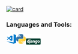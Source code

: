 [![card](https://github-readme-stats.vercel.app/api?username=roberto-yudi&theme=default)](https://github.com/Roberto-Yudi/)


### Languages and Tools:

<img align="left" alt="Visual Studio Code" width="26px" src="https://raw.githubusercontent.com/github/explore/80688e429a7d4ef2fca1e82350fe8e3517d3494d/topics/visual-studio-code/visual-studio-code.png" />
<a href="https://www.python.org" target="_blank"> <img align="left" alt="Python" width="26px" src="https://github.com/Aakarsh-B/trying-repos/blob/master/python-5.svg?raw=true" /> 
<a href="https://www.djangoproject.com/" target="_blank"> <img align='left' src="https://raw.githubusercontent.com/devicons/devicon/master/icons/django/django-original.svg" alt="django" width="40" height="40" />
